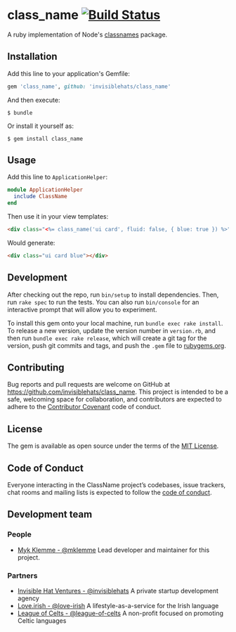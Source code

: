 # class_name [![Build Status](https://travis-ci.com/invisiblehats/class_name.svg?branch=master)](https://travis-ci.com/invisiblehats/class_name)

A ruby implementation of Node's [classnames](https://www.npmjs.com/package/classnames) package.

## Installation

Add this line to your application's Gemfile:

```ruby
gem 'class_name', github: 'invisiblehats/class_name'
```

And then execute:

    $ bundle

Or install it yourself as:

    $ gem install class_name

## Usage

Add this line to `ApplicationHelper`:
```ruby
module ApplicationHelper
  include ClassName
end
```

Then use it in your view templates:
```html
<div class="<%= class_name('ui card', fluid: false, { blue: true }) %>"></div>
```

Would generate:
```html
<div class="ui card blue"></div>
```

## Development

After checking out the repo, run `bin/setup` to install dependencies. Then, run `rake spec` to run the tests. You can also run `bin/console` for an interactive prompt that will allow you to experiment.

To install this gem onto your local machine, run `bundle exec rake install`. To release a new version, update the version number in `version.rb`, and then run `bundle exec rake release`, which will create a git tag for the version, push git commits and tags, and push the `.gem` file to [rubygems.org](https://rubygems.org).

## Contributing

Bug reports and pull requests are welcome on GitHub at https://github.com/invisiblehats/class_name. This project is intended to be a safe, welcoming space for collaboration, and contributors are expected to adhere to the [Contributor Covenant](http://contributor-covenant.org) code of conduct.

## License

The gem is available as open source under the terms of the [MIT License](https://opensource.org/licenses/MIT).

## Code of Conduct

Everyone interacting in the ClassName project’s codebases, issue trackers, chat rooms and mailing lists is expected to follow the [code of conduct](https://github.com/[USERNAME]/class_name/blob/master/CODE_OF_CONDUCT.md).

## Development team
### People
- [Myk Klemme - @mklemme](https://github.com/mklemme) Lead developer and maintainer for this project.
### Partners
- [Invisible Hat Ventures - @invisiblehats](https://github.com/invisiblehats) A private startup development agency
- [Love.irish - @love-irish](https://github.com/love-irish) A lifestyle-as-a-service for the Irish language
- [League of Celts - @league-of-celts](https://github.com/league-of-celts) A non-profit focused on promoting Celtic languages
